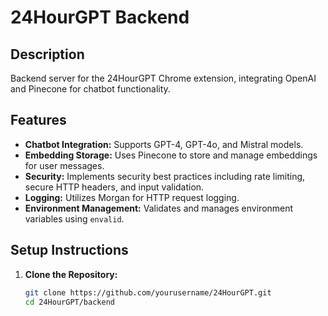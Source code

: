 # 24HourGPT Backend

## Description

Backend server for the 24HourGPT Chrome extension, integrating OpenAI and Pinecone for chatbot functionality.

## Features

- **Chatbot Integration:** Supports GPT-4, GPT-4o, and Mistral models.
- **Embedding Storage:** Uses Pinecone to store and manage embeddings for user messages.
- **Security:** Implements security best practices including rate limiting, secure HTTP headers, and input validation.
- **Logging:** Utilizes Morgan for HTTP request logging.
- **Environment Management:** Validates and manages environment variables using `envalid`.

## Setup Instructions

1. **Clone the Repository:**

   ```bash
   git clone https://github.com/yourusername/24HourGPT.git
   cd 24HourGPT/backend
